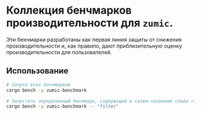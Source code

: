 # Коллекция бенчмарков производительности для `zumic`.

Эти бенчмарки разработаны как первая линия защиты от снижения производительности и, как правило, дают приблизительную оценку производительности для пользователей.

## Использование

```zsh
# Запуск всех бенчмарков
cargo bench -p zumic-benchmark

# Запустить определенный бенчмарк, содержащий в своем названии слово «filter»
cargo bench -p zumic-benchmark -- "filter"
```
